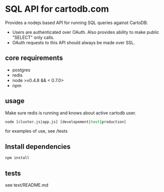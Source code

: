 SQL API for cartodb.com
========================
 
Provides a nodejs based API for running SQL queries against CartoDB.

* Users are authenticated over OAuth. Also provides ability to make public
  "SELECT" only calls.
* OAuth requests to this API should always be made over SSL.


core requirements
-------------
* postgres
* redis
* node >v0.4.8 && < 0.7.0>
* npm

usage
-----

Make sure redis is running and knows about active cartodb user.

``` bash
node [cluster.js|app.js] [developement|test|production]
```

for examples of use, see /tests


Install dependencies
---------------------

```bash
npm install
```


tests
------
see test/README.md
